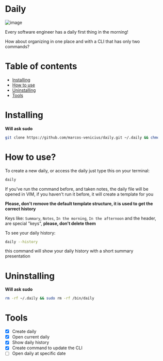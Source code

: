 # Daily

![image](https://github.com/marcos-venicius/daily/assets/94018427/630c6731-d667-47b0-b677-a947892ce254)


Every software engineer has a daily first thing in the morning!

How about organizing in one place and with a CLI that has only two commands?

# Table of contents

- [Installing](#installing)
- [How to use](#how-to-use)
- [Uninstalling](#uninstalling)
- [Tools](#tools)

# Installing

**Will ask sudo**

```bash
git clone https://github.com/marcos-venicius/daily.git ~/.daily && chmod u+x ~/.daily/main.py && sudo ln -s ~/.daily/main.py /bin/daily && clear && daily --help
```

# How to use?

To create a new daily, or access the daily just type this on your terminal:

```bash
daily
```

If you've run the command before, and taken notes, the daily file will be opened in VIM, if you haven't run it before, it will create a template for you

**Please, don't remove the default template structure, it is used to get the correct history**

Keys like: `Summary`, `Notes`, `In the morning`, `In the afternoon` and the header, are special "keys", **please, don't delete them**

To see your daily history:

```bash
daily --history
```

this command will show your daily history with a short summary presentation

# Uninstalling

**Will ask sudo**

```bash
rm -rf ~/.daily && sudo rm -rf /bin/daily
```

# Tools

- [x] Create daily
- [x] Open current daily
- [x] Show daily history
- [x] Create command to update the CLI
- [ ] Open daily at specific date